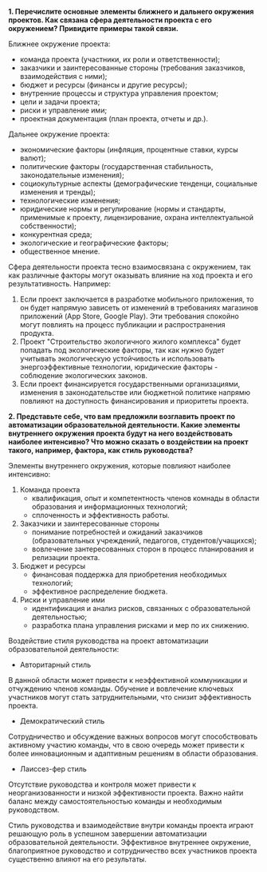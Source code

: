 **1. Перечислите основные элементы ближнего и дальнего окружения проектов. Как связана сфера деятельности проекта с его окружением? Привидите примеры такой связи.**

   Ближнее окружение проекта:
   - команда проекта (участники, их роли и ответственности);
   - заказчики и заинтересованные стороны (требования заказчиков, взаимодействия с ними);
   - бюджет и ресурсы (финансы и другие ресурсы);
   - внутренние процессы и структура управления проектом;
   - цели и задачи проекта;
   - риски и управление ими;
   - проектная документация (план проекта, отчеты и др.).
     
   Дальнее окружение проекта:
   - экономические факторы (инфляция, процентные ставки, курсы валют);
   - политические факторы (государственная стабильность, законодательные изменения);
   - социокультурные аспекты (демографические тенденци, социальные изменения и тренды);
   - технологические изменения;
   - юридические нормы и регулирование (нормы и стандарты, применимые к проекту, лицензирование, охрана интеллектуальной собственности);
   - конкурентная среда;
   - экологические и географические факторы;
   - общественное мнение.
  
   Сфера деятельности проекта тесно взаимосвязана с окружением, так как различные факторы могут оказывать влияние на ход проекта и его результативность. Например:
   1. Если проект заключается в разработке мобильного приложения, то он будет напрямую зависеть от изменений в требованиях магазинов приложений (App Store, Google Play). Эти требования спокойно могут повлиять на 
      процесс публикации и распространения продукта.
   2. Проект "Строительство экологичного жилого комплекса" будет попадать под экологические факторы, так как нужно будет учитывать экологическую устойчивость и использовать энергоэффективные технологии, 
      юридические факторы - соблюдение экологических законов.
   3. Если проект финансируется государственными организациями, изменения в законодательстве или бюджетной политике напрямю повлияют на доступность финансирования и приоритеты проекта.

  **2. Представьте себе, что вам предложили возглавить проект по автоматизации образовательной деятельности. Какие элементы внутреннего окружения проекта будут на него воздействовать наиболее интенсивно? Что можно сказать о воздействии на проект такого, например, фактора, как стиль руководства?**

Элементы внутреннего окружения, которые повлияют наиболее интенсивно:

  1. Команда проекта
     - квалификация, опыт и компетентность членов комнады в области образования и информационных технологий;
     - сплоченность и эффективность работы.
  2. Заказчики и заинтересованные стороны
     - понимание потребностей и ожиданий заказчиков (образовательных учреждений, педагогов, студентов/учащихся);
     - вовлечение зантересованных сторон в процесс планирования и релизации проекта.
  3. Бюджет и ресурсы
     - финансовая поддержка для приобретения необходимых технологий;
     - эффективное распределение бюджета.
  4. Риски и управление ими
     - идентификация и анализ рисков, связанных с образовательной деятельностью;
     - разработка плана управления рисками и мер по их снижению.
       
Воздействие стиля руководства на проект автоматизации образовательной деятельности:
   - Авторитарный стиль

В данной области может привести к неэффективной коммуникации и отчуждению членов команды. Обучение и вовлечение ключевых участников могут стать затруднительными, что снизит эффективность 
проекта.

   - Демократический стиль

Сотрудничество и обсуждение важных вопросов могут способствовать активному участию команды, что в свою очередь может привести к более инновационным и адаптивным решениям в области 
образования.

   - Лаиссез-фер стиль
     
Отсутствие руководства и контроля может привести к неорганизованности и низкой эффективности проекта. Важно найти баланс между самостоятельностью команды и необходимым руководством.

Стиль руководства и взаимодействие внутри команды проекта играют решающую роль в успешном завершении автоматизации образовательной деятельности. Эффективное внутреннее окружение, благоприятное руководство и 
сотрудничество всех участников проекта существенно влияют на его результаты.


